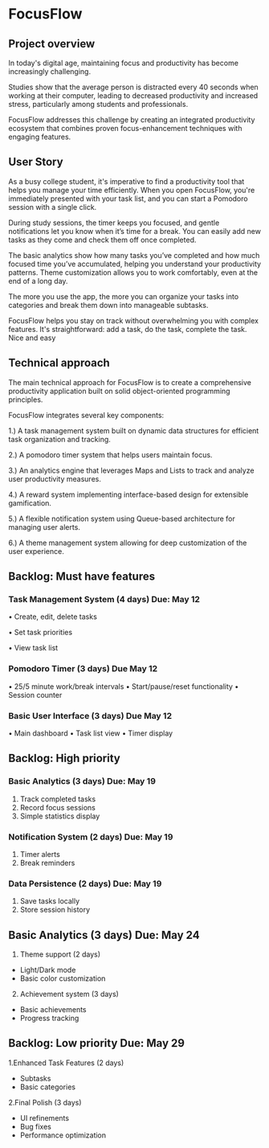 # FocusFlow

## Project overview

   In today's digital age, maintaining focus and productivity has become increasingly challenging.
   
  Studies show that the average person is distracted every 40 seconds when working at their
computer, leading to decreased productivity and increased stress, particularly among students
and professionals. 

  FocusFlow addresses this challenge by creating an integrated productivity
ecosystem that combines proven focus-enhancement techniques with engaging features.

## User Story
  
  As a busy college student, it's imperative to find a productivity
tool that helps you manage your time efficiently. When you open
FocusFlow, you're immediately presented with your task list, and
you can start a Pomodoro session with a single click.

  During study sessions, the timer keeps you focused, and gentle
notifications let you know when it’s time for a break. You can
easily add new tasks as they come and check them off once
completed.
   
   The basic analytics show how many tasks you’ve completed and
how much focused time you’ve accumulated, helping you
understand your productivity patterns. Theme customization
allows you to work comfortably, even at the end of a long day.
  
  The more you use the app, the more you can organize your tasks
into categories and break them down into manageable subtasks.
  
  FocusFlow helps you stay on track without overwhelming you
with complex features. It's straightforward: add a task, do the
task, complete the task. Nice and easy

## Technical approach

  The main technical approach for FocusFlow is to create a
comprehensive productivity application built on solid
object-oriented programming principles. 

FocusFlow integrates several key components:

1.) A task management system built on dynamic data
structures for efficient task organization and tracking.

2.) A pomodoro timer system that helps users maintain
focus.

3.) An analytics engine that leverages Maps and Lists to
track and analyze user productivity measures.

4.) A reward system implementing interface-based design
for extensible gamification.

 5.) A flexible notification system using Queue-based
architecture for managing user alerts.

6.) A theme management system allowing for deep
customization of the user experience. 


## Backlog: Must have features

### Task Management System (4 days) Due: May 12

• Create, edit, delete tasks

• Set task priorities

• View task list


### Pomodoro Timer (3 days) Due May 12
• 25/5 minute work/break intervals
• Start/pause/reset functionality
• Session counter

### Basic User Interface (3 days) Due May 12
• Main dashboard
• Task list view
• Timer display


## Backlog: High priority

### Basic Analytics (3 days) Due: May 19
1. Track completed tasks
2. Record focus sessions
3. Simple statistics display


### Notification System (2 days) Due: May 19
1. Timer alerts
2. Break reminders

### Data Persistence (2 days) Due: May 19
1. Save tasks locally
2. Store session history
   

## Basic Analytics (3 days) Due: May 24

1. Theme support (2 days)
- Light/Dark mode
- Basic color customization

  
2. Achievement system (3 days) 
- Basic achievements
- Progress tracking


## Backlog: Low priority Due: May 29
1.Enhanced Task Features (2 days) 
- Subtasks
- Basic categories

2.Final Polish (3 days)
- UI refinements
- Bug fixes
- Performance optimization
  
